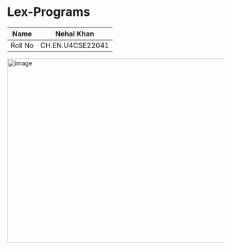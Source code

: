 # Lex-Programs


| Name    | Nehal Khan |
| -------- | ------- |
| Roll No  | CH.EN.U4CSE22041    |

<img width="734" height="429" alt="image" src="https://github.com/user-attachments/assets/cc9b1025-4070-432e-9ce6-254a68126b58" />



